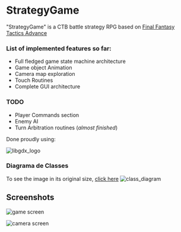 # StrategyGame

"StrategyGame" is a CTB battle strategy RPG based on [Final Fantasy Tactics Advance](https://www.youtube.com/watch?v=_RI_mIFuSzc)

### List of implemented features so far:
- Full fledged game state machine architecture
- Game object Animation
- Camera map exploration
- Touch Routines
- Complete GUI architecture
 
### TODO
- Player Commands section
- Enemy AI
- Turn Arbitration routines (_almost finished_)

Done proudly using:

![libgdx_logo](https://libgdx.badlogicgames.com/img/logo.png)

### Diagrama de Classes
To see the image in its original size, [click here](https://imgur.com/a/4BK7WH3)
![class_diagram](//i.imgur.com/p6mCGMI.png)

## Screenshots
![game screen](https://i.imgur.com/vXEzxrF.gif)

![camera screen](https://i.imgur.com/6dUUYiy.gif)


